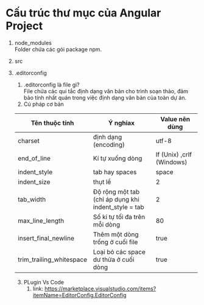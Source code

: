 # Cấu trúc thư mục của Angular Project

1. node_modules  
   Folder chứa các gói package npm.
2. src
3. .editorconfig  
   1. .editorconfig là file gì?  
        File chứa các qui tắc định dạng văn bản cho trình soạn thảo, đảm bảo tính nhất quán trong việc định dạng văn bản của toàn dự án.  
    2. Cú pháp cơ bản

      | Tên thuộc tính           | Ý nghiax                                            | Value nên dùng            |
      | ------------------------ | --------------------------------------------------- | ------------------------- |
      | charset                  | định dạng (encoding)                                | utf-8                     |
      | end_of_line              | Kí tự xuống dòng                                    | lf (Unix) ,crlf (Windows) |
      | indent_style             | tab hay spaces                                      | space                     |
      | indent_size              | thụt lề                                             | 2                         |
      | tab_width                | Độ rộng một tab (chỉ áp dụng khi indent_style = tab | 2                         |
      | max_line_length          | Số kí tự tối đa trên mỗi dòng                       | 80                        |
      | insert_final_newline     | Thêm một dòng trống ở cuối file                     | true                      |
      | trim_trailing_whitespace | Loại bỏ các space dư thừa ở cuối dòng               | true                      |
   3. PLugin Vs Code
      1. link: <https://marketplace.visualstudio.com/items?itemName=EditorConfig.EditorConfig>